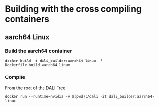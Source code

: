 # Building with the cross compiling containers 

## aarch64 Linux
### Build the aarch64 container 
```
docker build -t dali_builder:aarch64-linux -f Dockerfile.build.aarch64-linux .
```
### Compile
From the root of the DALI Tree
```
docker run --runtime=nvidia -v $(pwd):/dali -it dali_builder:aarch64-linux  
```